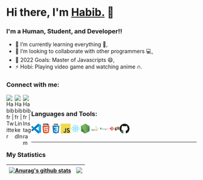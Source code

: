 <!-- ### Hi there, I'm Habib - aka [codeSTACKr] -->

# Hi there, I'm [Habib.][website] 👋


### I'm a Human, Student, and Developer!!
- 🌱 I’m currently learning everything 🤣,
- 👯 I’m looking to collaborate with other programmers 💻,
- 🥅 2022 Goals: Master of Javascripts 😄,
- ⚡ Hobi: Playing video game and watching anime 🔥.

### Connect with me:
[<img align="left" alt="Habibfr | Twitter" width="22px" src="https://cdn.jsdelivr.net/npm/simple-icons@v3/icons/twitter.svg" />][twitter]

[<img align="left" alt="Habibfr | LinkedIn" width="22px" src="https://cdn.jsdelivr.net/npm/simple-icons@v3/icons/linkedin.svg" />][linkedin]

[<img align="left" alt="Habibfr | Instagram" width="22px" src="https://cdn.jsdelivr.net/npm/simple-icons@v3/icons/instagram.svg" />][instagram]

<br />

### Languages and Tools:

[<img align="left" alt="Visual Studio Code" width="26px" src="https://raw.githubusercontent.com/github/explore/80688e429a7d4ef2fca1e82350fe8e3517d3494d/topics/visual-studio-code/visual-studio-code.png" />][vscode]

[<img align="left" alt="HTML5" width="26px" src="https://raw.githubusercontent.com/github/explore/80688e429a7d4ef2fca1e82350fe8e3517d3494d/topics/html/html.png" />][html]

[<img align="left" alt="CSS3" width="26px" src="https://raw.githubusercontent.com/github/explore/80688e429a7d4ef2fca1e82350fe8e3517d3494d/topics/css/css.png" />][css]

[<img align="left" alt="JavaScript" width="26px" src="https://raw.githubusercontent.com/github/explore/80688e429a7d4ef2fca1e82350fe8e3517d3494d/topics/javascript/javascript.png" />][js]
[<img align="left" alt="React" width="26px" src="https://raw.githubusercontent.com/github/explore/80688e429a7d4ef2fca1e82350fe8e3517d3494d/topics/react/react.png" />][react]

[<img align="left" alt="Node.js" width="26px" src="https://raw.githubusercontent.com/github/explore/80688e429a7d4ef2fca1e82350fe8e3517d3494d/topics/nodejs/nodejs.png" />][node]

[<img align="left" alt="MySQL" width="26px" src="https://raw.githubusercontent.com/github/explore/80688e429a7d4ef2fca1e82350fe8e3517d3494d/topics/mysql/mysql.png" />][mysql]

[<img align="left" alt="MongoDB" width="26px" src="https://raw.githubusercontent.com/github/explore/80688e429a7d4ef2fca1e82350fe8e3517d3494d/topics/mongodb/mongodb.png" />][mongodb]

[<img align="left" alt="Git" width="26px" src="https://raw.githubusercontent.com/github/explore/80688e429a7d4ef2fca1e82350fe8e3517d3494d/topics/git/git.png" />][git]

[<img align="left" alt="GitHub" width="26px" src="https://raw.githubusercontent.com/github/explore/78df643247d429f6cc873026c0622819ad797942/topics/github/github.png" />][github]


<br />
<br />

---
### My Statistics

| <a href="https://github.com/habibfr/github-readme-stats"><img align="center" src="https://github-readme-stats.vercel.app/api?username=habibfr&show_icons=true&include_all_commits=true&theme=buefy&hide_border=true" alt="Anurag's github stats" /></a> | <a href="https://github.com/habibfr/github-readme-stats"><img align="center" src="https://github-readme-stats.vercel.app/api/top-langs/?username=habibfr&layout=compact&theme=buefy&hide_border=true" /></a> |
| ------------- | ------------- |

<br />
<br />


[website]: https://habibfr.github.io/
[twitter]: https://twitter.com/
[instagram]: https://instagram.com/habibbfr
[linkedin]: https://linkedin.com/in/habib-fatkhul-rohman/
[vscode]: https://code.visualstudio.com/
[js]: https://www.javascript.com/
[css]: https://developer.mozilla.org/en-US/docs/Web/CSS?retiredLocale=id
[html]: https://developer.mozilla.org/en-US/docs/Web/HTML?retiredLocale=id
[react]: https://reactjs.org/
[node]: https://nodejs.org/en/
[mysql]: https://www.mysql.com/
[mongoDB]:https://www.mongodb.com/
[git]: https://git-scm.com/
[github]: https://github.com/habibfr
